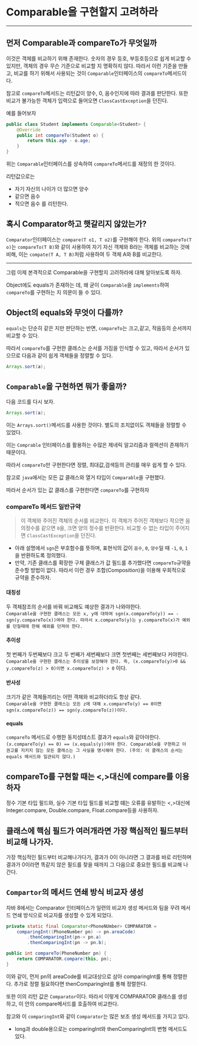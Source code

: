 # Comparable을 구현할지 고려하라
---
## 먼저 Comparable과 compareTo가 무엇일까
이것은 객체를 비교하기 위해 존재한다.
숫자의 경우 등호, 부등호등으로 쉽게 비교할 수 있지만, 객체의 경우 무슨 기준으로 비교할 지 명확하지 않다.
따라서 이런 기준을 만들고, 비교를 하기 위해서 사용되는 것이 `Comparable`인터페이스의 `compareTo`메서드이다.

참고로 `compareTo`메서드는 리턴값이 양수, 0, 음수인지에 따라 결과를 판단한다.
또한 비교가 불가능한 객체가 입력으로 들어오면 `ClassCastException`을 던진다.

예를 들어보자
```java
public class Student implements Comparable<Student> {
	@Override
	public int compareTo(Student o) {
		return this.age - o.age;
	}
}
```
위는 `Comparable`인터페이스를 상속하여 `compareTo`메서드를 재정의 한 것이다.

리턴값으로는
* 자기 자신의 나이가 더 많으면 양수
* 같으면 음수
* 적으면 음수
를 리턴한다.

## 혹시 Comparator하고 햇갈리지 않았는가?
`Comparator`인터페이스는 `compare(T o1, T o2)`를 구현해야 한다.
위의 `compareTo(T o)`는 `compareTo(T B)`와 같이 사용하여 자기 자신 객체와 B라는 객체를 비교하는 것에 비해, 이는 `compate(T A, T B)`처럼 사용하여 두 객체 A와 B를 비교한다.


---
그럼 이제 본격적으로 Comparable을 구현할지 고려하라에 대해 알아보도록 하자.

 
Object에도 equals가 존재하는 데, 왜 굳이 `Comparable`을 `implements`하여 `compareTo`를 구현하는 지 의문이 들 수 있다.
## Object의 equals와 무엇이 다를까?
`equals`는 단순히 같은 지만 판단하는 반면, `compareTo`는 크고,같고, 작음등의 순서까지 비교할 수 있다.

따라서 `compareTo`를 구현한 클래스는 순서를 가짐을 인식할 수 있고, 
따라서 순서가 있으므로 다음과 같이 쉽게 객체들을 정렬할 수 있다.
```java
Arrays.sort(a);
```

## `Comparable`을 구현하면 뭐가 좋을까?
다음 코드를 다시 보자.
```java
Arrays.sort(a);
```
이는 `Arrays.sort()`메서드를 사용한 것이다. 별도의 조치없이도 객체들을 정렬할 수 있었다.

이는 `Comprable` 인터페이스를 활용하는 수많은 제네릭 알고리즘과 컬렉션이 존재하기 때문이다.

따라서 `compareTo`만 구현한다면 정렬, 최대값,검색등의 관리를 매우 쉽게 할 수 있다.

참고로 `java`에서는 모든 값 클래스와 열거 타입이 `Comparable`을 구현했다.

따라서 순서가 있는 값 클래스를 구현한다면 `compareTo`를 구현하자

### compareTo 메서드 일반규약

> 이 객체와 주어진 객체의 순서를 비교한다. 이 객체가 주어진 객체보다 작으면 음의정수를 같으면 `0`을, 크면 양의 정수를 반환한다. 비교할 수 없는 타입이 주어지면 `ClassCastException`을 던진다.

- 아래 설명에서 `sgn`은 부호함수를 뜻하며, 표현식의 값이 `음수`, `0`, `양수`일 때 `-1`, `0`, `1`을 반환하도록 정의했다.
- 만약, 기존 클래스를 확장한 구체 클래스가 값 필드를 추가했다면 `compareTo`규약을 준수할 방법이 없다. 따라서 이런 경우 조합(Composition)을 이용해 우회적으로 규약을 준수하자.

#### 대칭성

두 객체참조의 순서를 바꿔 비교해도 예상한 결과가 나와야한다.  
`Comparable을 구현한 클래스는 모든 x, y에 대하여 sgn(x.compareTo(y)) == -sgn(y.compareTo(x))여야 한다. 따라서 x.compareTo(y)는 y.compareTo(x)가 예외를 던질때에 한해 예외를 던져야 한다.`

#### 추이성

첫 번째가 두번째보다 크고 두 번째가 세번째보다 크면 첫번째는 세번째보다 커야한다.  
`Comparable을 구현한 클래스는 추이성을 보장해야 한다. 즉, (x.compareTo(y)>0 && y.compareTo(z) > 0)이면 x.compareTo(z) > 0` 이다.

#### 반사성

크기가 같은 객체들끼리는 어떤 객체와 비교하더라도 항상 같다.  
`Comparable을 구현한 클래스는 모든 z에 대해 x.compareTo(y) == 0이면 sgn(x.compareTo(z)) == sgn(y.compareTo(z))이다.`

#### equals

`compareTo` 메서드로 수행한 동치성테스트 결과가 `equals`와 같아야한다.  
`(x.compareTo(y) == 0) == (x.equals(y))여야 한다. Comparable을 구현하고 이 권고를 지키지 않는 모든 클래스는 그 사실을 명시해야 한다. (주의: 이 클래스의 순서는 equals 메서드와 일관되지 않다.)`




## compareTo를 구현할 때는 <,>대신에 compare를 이용하자
정수 기본 타입 필드와, 실수 기본 타입 필드를 비교할 떄는 오류를 유발하는 <,>대신에 Integer.compare, Double.compare, Float.compare등을 사용하자.

## 클래스에 핵심 필드가 여러개라면 가장 핵심적인 필드부터 비교해 나가자.
가장 핵심적인 필드부터 비교해나가다가, 
결과가 0이 아니라면 그 결과를 바로 리턴하며
결과가 0이라면 똑같지 않은 필드를 찾을 때까지 그 다음으로 중요한 필드를 비교해 나간다.

## `Compartor`의 메서드 연쇄 방식 비교자 생성
자바 8에서는 Comparator 인터페이스가 일련의 비교자 생성 메서드와 팀을 꾸려 메서드 연쇄 방식으로 비교자를 생성할 수 있게 되었다.

```java
private static final Comparator<PhoneNUmber> COMPARATOR = 
	comparingInt((PhoneNumber pn) -> pn.areaCode)
		.thenComparingInt(pn-> pn.a)
		.thenComparingInt(pn -> pn.b);

public int compareTo(PhoneNumber pn) {
	return COMPARATOR.compare(this, pn);
}
```
이와 같이,
먼저 pn의 areaCode를 비교대상으로 삼아 comparingInt를 통해 정렬한다.
추가로 정렬 필요하다면
thenComparingInt를 통해 정렬한다.

또한 이의 리턴 값은 `Comparator`이다.
따라서 이렇게 COMPARATOR 클래스를 생성하고, 
이 안의 compare메서드를 호출하여 비교한다.


참고와 이 `comparingInt`와 같이 `Comparator`는 많은 보조 생성 메서드를 가지고 있다.
* long과 double용으로는 comparingInt와 thenComparingInt의 변형 메서드도 있다.